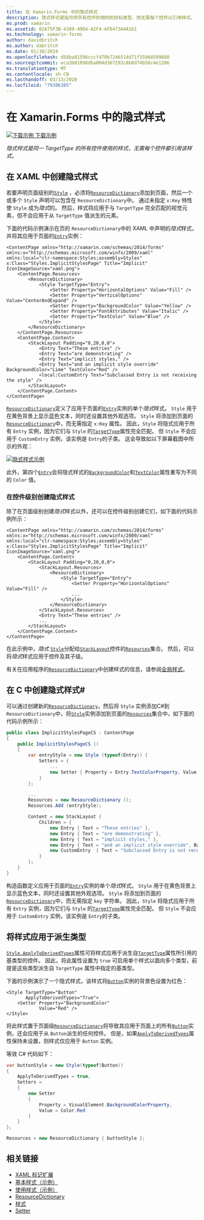 ```yaml
---
title: 在 Xamarin.Forms 中的隐式样式
description: 隐式样式是指可供所有控件的相同的目标类型，而无需每个控件以引用样式。
ms.prod: xamarin
ms.assetid: 02A75F3B-4389-49D4-A2F4-AFD473A4A161
ms.technology: xamarin-forms
author: davidbritch
ms.author: dabritch
ms.date: 01/30/2019
ms.openlocfilehash: d58ba81596cccf470b7246514d71f35968599880
ms.sourcegitcommit: eca3b01098dba004d367292c8b0d74b58c4e1206
ms.translationtype: MT
ms.contentlocale: zh-CN
ms.lasthandoff: 03/13/2020
ms.locfileid: "79306385"
---
```

# <a name="implicit-styles-in-xamarinforms"></a>在 Xamarin.Forms 中的隐式样式

[![下载示例](~/media/shared/download.png) 下载示例](https://docs.microsoft.com/samples/xamarin/xamarin-forms-samples/userinterface-styles-basicstyles)

_隐式样式是同一 TargetType 的所有控件使用的样式，无需每个控件都引用该样式。_

## <a name="create-an-implicit-style-in-xaml"></a>在 XAML 中创建隐式样式

若要声明页面级别的[`Style`](xref:Xamarin.Forms.Style) ，必须将[`ResourceDictionary`](xref:Xamarin.Forms.ResourceDictionary)添加到页面，然后一个或多个 `Style` 声明可以包含在 `ResourceDictionary`中。 通过未指定 `x:Key` 特性使 `Style` 成为*隐式*的。 然后，样式将应用于与 `TargetType` 完全匹配的视觉元素，但不会应用于从 `TargetType` 值派生的元素。

下面的代码示例演示在页的 `ResourceDictionary`中的 XAML 中声明的*隐式*样式，并将其应用于页面的[`Entry`](xref:Xamarin.Forms.Entry)实例：

```xaml
<ContentPage xmlns="http://xamarin.com/schemas/2014/forms" xmlns:x="http://schemas.microsoft.com/winfx/2009/xaml" xmlns:local="clr-namespace:Styles;assembly=Styles" x:Class="Styles.ImplicitStylesPage" Title="Implicit" IconImageSource="xaml.png">
    <ContentPage.Resources>
        <ResourceDictionary>
            <Style TargetType="Entry">
                <Setter Property="HorizontalOptions" Value="Fill" />
                <Setter Property="VerticalOptions" Value="CenterAndExpand" />
                <Setter Property="BackgroundColor" Value="Yellow" />
                <Setter Property="FontAttributes" Value="Italic" />
                <Setter Property="TextColor" Value="Blue" />
            </Style>
        </ResourceDictionary>
    </ContentPage.Resources>
    <ContentPage.Content>
        <StackLayout Padding="0,20,0,0">
            <Entry Text="These entries" />
            <Entry Text="are demonstrating" />
            <Entry Text="implicit styles," />
            <Entry Text="and an implicit style override" BackgroundColor="Lime" TextColor="Red" />
            <local:CustomEntry Text="Subclassed Entry is not receiving the style" />
        </StackLayout>
    </ContentPage.Content>
</ContentPage>
```

[`ResourceDictionary`](xref:Xamarin.Forms.ResourceDictionary)定义了应用于页面的[`Entry`](xref:Xamarin.Forms.Entry)实例的单个*隐式*样式。 `Style` 用于在黄色背景上显示蓝色文本，同时还设置其他外观选项。 `Style` 将添加到页面的[`ResourceDictionary`](xref:Xamarin.Forms.ResourceDictionary)中，而无需指定 `x:Key` 属性。 因此，`Style` 将隐式应用于所有 `Entry` 实例，因为它们与 `Style` 的[`TargetType`](xref:Xamarin.Forms.Style.TargetType)属性完全匹配。 但 `Style` 不会应用于 `CustomEntry` 实例，该实例是 `Entry`的子类。 这会导致如以下屏幕截图中所示的外观：

[![隐式样式示例](implicit-images/implicit-styles.png)](implicit-images/implicit-styles-large.png#lightbox)

此外，第四个[`Entry`](xref:Xamarin.Forms.Entry)会将隐式样式的[`BackgroundColor`](xref:Xamarin.Forms.VisualElement.BackgroundColor)和[`TextColor`](xref:Xamarin.Forms.InputView.TextColor)属性重写为不同的 `Color` 值。

### <a name="create-an-implicit-style-at-the-control-level"></a>在控件级别创建隐式样式

除了在页面级别创建*隐式*样式以外，还可以在控件级别创建它们，如下面的代码示例所示：

```xaml
<ContentPage xmlns="http://xamarin.com/schemas/2014/forms" xmlns:x="http://schemas.microsoft.com/winfx/2009/xaml" xmlns:local="clr-namespace:Styles;assembly=Styles" x:Class="Styles.ImplicitStylesPage" Title="Implicit" IconImageSource="xaml.png">
    <ContentPage.Content>
        <StackLayout Padding="0,20,0,0">
            <StackLayout.Resources>
                <ResourceDictionary>
                    <Style TargetType="Entry">
                        <Setter Property="HorizontalOptions" Value="Fill" />
                        ...
                    </Style>
                </ResourceDictionary>
            </StackLayout.Resources>
            <Entry Text="These entries" />
            ...
        </StackLayout>
    </ContentPage.Content>
</ContentPage>
```

在此示例中，*隐式* [`Style`](xref:Xamarin.Forms.Style)分配给[`StackLayout`](xref:Xamarin.Forms.StackLayout)控件的[`Resources`](xref:Xamarin.Forms.VisualElement.Resources)集合。 然后，可以将*隐式*样式应用于控件及其子级。

有关在应用程序的[`ResourceDictionary`](xref:Xamarin.Forms.ResourceDictionary)中创建样式的信息，请参阅[全局样式](~/xamarin-forms/user-interface/styles/application.md)。

## <a name="create-an-implicit-style-in-c35"></a>在 C 中创建隐式样式&#35;

可以通过创建新的[`ResourceDictionary`](xref:Xamarin.Forms.ResourceDictionary)，然后将 `Style` 实例添加C#到 `ResourceDictionary`中，将[`Style`](xref:Xamarin.Forms.Style)实例添加到页面的[`Resources`](xref:Xamarin.Forms.VisualElement.Resources)集合中，如下面的代码示例所示：

```csharp
public class ImplicitStylesPageCS : ContentPage
{
    public ImplicitStylesPageCS ()
    {
        var entryStyle = new Style (typeof(Entry)) {
            Setters = {
                ...
                new Setter { Property = Entry.TextColorProperty, Value = Color.Blue }
            }
        };

        ...
        Resources = new ResourceDictionary ();
        Resources.Add (entryStyle);

        Content = new StackLayout {
            Children = {
                new Entry { Text = "These entries" },
                new Entry { Text = "are demonstrating" },
                new Entry { Text = "implicit styles," },
                new Entry { Text = "and an implicit style override", BackgroundColor = Color.Lime, TextColor = Color.Red },
                new CustomEntry  { Text = "Subclassed Entry is not receiving the style" }
            }
        };
    }
}
```

构造函数定义应用于页面的[`Entry`](xref:Xamarin.Forms.Entry)实例的单个*隐式*样式。 `Style` 用于在黄色背景上显示蓝色文本，同时还设置其他外观选项。 `Style` 将添加到页面的[`ResourceDictionary`](xref:Xamarin.Forms.ResourceDictionary)中，而无需指定 `key` 字符串。 因此，`Style` 将隐式应用于所有 `Entry` 实例，因为它们与 `Style` 的[`TargetType`](xref:Xamarin.Forms.Style.TargetType)属性完全匹配。 但 `Style` 不会应用于 `CustomEntry` 实例，该实例是 `Entry`的子类。

## <a name="apply-a-style-to-derived-types"></a>将样式应用于派生类型

[`Style.ApplyToDerivedTypes`](xref:Xamarin.Forms.Style.ApplyToDerivedTypes)属性可将样式应用于派生自[`TargetType`](xref:Xamarin.Forms.Style.TargetType)属性所引用的基类型的控件。 因此，将此属性设置为 `true` 可启用单个样式以面向多个类型，前提是这些类型派生自 `TargetType` 属性中指定的基类型。

下面的示例演示了一个隐式样式，该样式将[`Button`](xref:Xamarin.Forms.Button)实例的背景色设置为红色：

```xaml
<Style TargetType="Button"
       ApplyToDerivedTypes="True">
    <Setter Property="BackgroundColor"
            Value="Red" />
</Style>
```

将此样式置于页面级[`ResourceDictionary`](xref:Xamarin.Forms.ResourceDictionary)将导致其应用于页面上的所有[`Button`](xref:Xamarin.Forms.Button)实例，还会应用于从 `Button`派生的任何控件。 但是，如果[`ApplyToDerivedTypes`](xref:Xamarin.Forms.Style.ApplyToDerivedTypes)属性保持未设置，则样式仅应用于 `Button` 实例。

等效 C# 代码如下：

```csharp
var buttonStyle = new Style(typeof(Button))
{
    ApplyToDerivedTypes = true,
    Setters =
    {
        new Setter
        {
            Property = VisualElement.BackgroundColorProperty,
            Value = Color.Red
        }
    }
};

Resources = new ResourceDictionary { buttonStyle };
```

## <a name="related-links"></a>相关链接

- [XAML 标记扩展](~/xamarin-forms/xaml/xaml-basics/xaml-markup-extensions.md)
- [基本样式（示例）](https://docs.microsoft.com/samples/xamarin/xamarin-forms-samples/userinterface-styles-basicstyles)
- [使用样式（示例）](https://docs.microsoft.com/samples/xamarin/xamarin-forms-samples/workingwithstyles)
- [ResourceDictionary](xref:Xamarin.Forms.ResourceDictionary)
- [样式](xref:Xamarin.Forms.Style)
- [Setter](xref:Xamarin.Forms.Setter)
